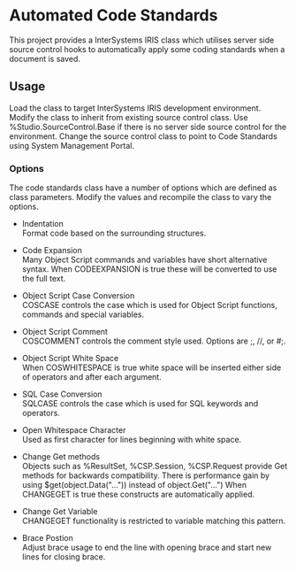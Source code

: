 # Automated Code Standards

This project provides a InterSystems IRIS class which utilises server side source control hooks to automatically apply some coding standards when a document is saved.

## Usage
Load the class to target InterSystems IRIS development environment.  Modify the class to inherit from existing source control class.  Use %Studio.SourceControl.Base if there is no server side source control for the environment.
Change the source control class to point to Code Standards using System Management Portal. 

### Options
The code standards class have a number of options which are defined as class parameters.  Modify the values and recompile the class to vary the options.

- Indentation  
Format code based on the surrounding structures.

- Code Expansion  
Many Object Script commands and variables have short alternative syntax.  When CODEEXPANSION is true these will be converted to use the full text.

- Object Script Case Conversion  
COSCASE controls the case which is used for Object Script functions, commands and special variables.

- Object Script Comment  
COSCOMMENT controls the comment style used.  Options are ;, //, or #;.

- Object Script White Space  
When COSWHITESPACE is true white space will be inserted either side of operators and after each argument.

- SQL Case Conversion  
SQLCASE controls the case which is used for SQL keywords and operators.

- Open Whitespace Character  
Used as first character for lines beginning with white space.

- Change Get methods   
Objects such as %ResultSet, %CSP.Session, %CSP.Request provide Get methods for backwards compatibility.
There is performance gain by using $get(object.Data("...")) instead of object.Get("...")
When CHANGEGET is true these constructs are automatically applied.

- Change Get Variable  
CHANGEGET functionality is restricted to variable matching this pattern.

- Brace Postion  
Adjust brace usage to end the line with opening brace and start new lines for closing brace.
